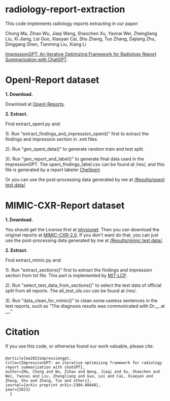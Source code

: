 # radiology-report-extraction

This code implements radiology reports extracting in our paper:

Chong Ma, Zihao Wu, Jiaqi Wang, Shaochen Xu, Yaonai Wei, Zhengliang Liu, Xi Jiang, Lei Guo, Xiaoyan Cai, Shu Zhang, Tuo Zhang, Dajiang Zhu, Dinggang Shen, Tianming Liu, Xiang Li

[ImpressionGPT: An Iterative Optimizing Framework for Radiology Report Summarization with ChatGPT](https://arxiv.org/abs/2304.08448).


# OpenI-Report dataset

**1. Download.**

Download at [OpenI-Reports](https://openi.nlm.nih.gov/imgs/collections/NLMCXR_reports.tgz).

**2. Extract.**

Find extract_openI.py and:

1). Run "extract_findings_and_impression_openi()" first to extract the findings and impression section in .xml files.

2). Run "gen_openi_data()" to generate random train and test split.

3). Run "gen_report_and_label()" to generate final data used in the ImpressionGPT. The openi_findings_label.csv can be found at /res/, and this file is generated by a report labeler [CheXpert](https://github.com/stanfordmlgroup/chexpert-labeler).

Or you can use the post-processing data generated by me at [/Results/openI test data/](https://github.com/MoMarky/radiology-report-extraction/tree/main/Results/openI%20test%20data).



# MIMIC-CXR-Report dataset

**1. Download.**

You should get the License first at [physionet](https://physionet.org/). Then you can download the original reports at [MIMIC-CXR-2.0](https://physionet.org/content/mimic-cxr/2.0.0/).
If you don't want do that, you can just use the post-processing data generated by me at [/Results/mimic test data/]([https://github.com/MoMarky/radiology-report-extraction/tree/main/Results/openI%20test%20data](https://github.com/MoMarky/radiology-report-extraction/tree/main/Results/mimic%20test%20data)).


**2. Extract.**

Find extract_mimic.py and:

1). Run "extract_sections()" first to extract the findings and impression section from txt file. This part is implemented by [MIT-LCP](https://github.com/MIT-LCP/mimic-cxr).

2). Run "select_test_data_from_sections()" to select the test data of official split from all reports. The all_test_ids.csv can be found at /res/.

3). Run "data_clean_for_mimic()" to clean some useless sentences in the test reports, such as "The diagnosis results was communicated with Dr.__ at __."


# Citation

If you use this code, or otherwise found our work valuable, please cite:

###
    @article{ma2023impressiongpt,
    title={ImpressionGPT: an iterative optimizing framework for radiology report summarization with chatGPT},
    author={Ma, Chong and Wu, Zihao and Wang, Jiaqi and Xu, Shaochen and Wei, Yaonai and Liu, Zhengliang and Guo, Lei and Cai, Xiaoyan and Zhang, Shu and Zhang, Tuo and others},
    journal={arXiv preprint arXiv:2304.08448},
    year={2023}
      }













